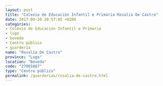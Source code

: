 ```yaml
---
layout: post
title: "Colexio de Educación Infantil e Primaria Rosalía De Castro"
date: 2017-09-20 20:57:05 +0200
categories:
- Colexio de Educación Infantil e Primaria
- lugo
- boveda
- Centro público
- guarderia
name: "Rosalía De Castro"
province: "Lugo"
location: "Boveda"
code: "27001087"
type: "Centro público"
permalink: /guarderias/rosalia-de-castro.html
---
```

